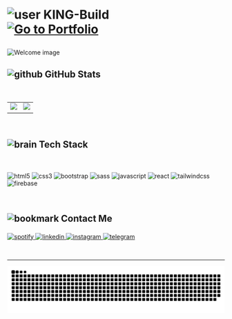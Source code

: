 <h1 align="start">

![user](https://readmecodegen.vercel.app/api/social-icon?name=user&size=24&animation=glow&animationDuration=5) KING-Build  
[![Go to Portfolio](https://img.shields.io/badge/Go%20to-Portfolio-blue?style=for-the-badge)](https://king-build.netlify.app/)
</h1>


<img src="https://www.icegif.com/wp-content/uploads/2024/02/icegif-331.gif" height="500" alt="Welcome image" />

<br/>

<h2>

![github](https://readmecodegen.vercel.app/api/social-icon?name=github&size=24&animation=glow&animationDuration=5&color=%238b5cf6) GitHub Stats
</h2>

<br/>
<table>
  <tr>
    <td>
      <img src="https://github-readme-stats.vercel.app/api?username=King-Build&theme=midnight-purple&show_icons=true&hide_border=false&count_private=true" height="200" />
    </td>
    <td>
      <img src="https://github-readme-stats.vercel.app/api/top-langs/?username=King-Build&layout=compact&theme=midnight-purple" height="auto" />
    </td>
  </tr>
</table>

<br/>

<h2>

![brain](https://readmecodegen.vercel.app/api/social-icon?name=brain&size=24&animation=glow&animationDuration=5&color=%238b5cf6) Tech Stack
</h2> 
<br/>

![html5](https://readmecodegen.vercel.app/api/social-icon?name=html5&animation=glow&animationDuration=1)
![css3](https://readmecodegen.vercel.app/api/social-icon?name=css3&animation=glow&animationDuration=2)
![bootstrap](https://readmecodegen.vercel.app/api/social-icon?name=bootstrap&animation=glow&animationDuration=3)
![sass](https://readmecodegen.vercel.app/api/social-icon?name=sass&animation=glow&animationDuration=4)
![javascript](https://readmecodegen.vercel.app/api/social-icon?name=javascript&animation=glow&animationDuration=5)
![react](https://readmecodegen.vercel.app/api/social-icon?name=react&animation=glow&animationDuration=2)
![tailwindcss](https://readmecodegen.vercel.app/api/social-icon?name=tailwindcss&animation=glow&animationDuration=1)
![firebase](https://readmecodegen.vercel.app/api/social-icon?name=firebase&animation=glow&animationDuration=3)

<br/>

<h2>

![bookmark](https://readmecodegen.vercel.app/api/social-icon?name=bookmark&size=24&animation=glow&animationDuration=5&color=%238b5cf6) Contact Me
</h2> 
<p>
  <a href="https://open.spotify.com/playlist/1F8nS6rCkwV7Rh5leIOz3n?si=08cffccee73942de">
    <img src="https://readmecodegen.vercel.app/api/social-icon?name=spotify&size=48&animation=glow&animationDuration=2" alt="spotify" />
  </a>
  <a href="[https://linkedin.com/](https://www.linkedin.com/in/xojiakbar-sharobidinov-699b3337a/)">
    <img src="https://readmecodegen.vercel.app/api/social-icon?name=linkedin&size=48&animation=glow&animationDuration=3" alt="linkedin" />
  </a>
  <a href="https://instagram.com/xojiakbar_1hp">
    <img src="https://readmecodegen.vercel.app/api/social-icon?name=instagram&size=48&animation=glow&animationDuration=4" alt="instagram" />
  </a>
  <a href="https://t.me/UZBEKK1NG">
    <img src="https://readmecodegen.vercel.app/api/social-icon?name=telegram&size=48&animation=glow&animationDuration=5" alt="telegram" />
  </a>
</p>

<br/>

---

<img src="https://raw.githubusercontent.com/Platane/snk/output/github-contribution-grid-snake.svg" alt="snake animation" />
